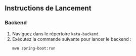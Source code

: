 ## Instructions de Lancement

### Backend

1. Naviguez dans le répertoire `kata-backend`.
2. Exécutez la commande suivante pour lancer le backend :
   ```sh
   mvn spring-boot:run
